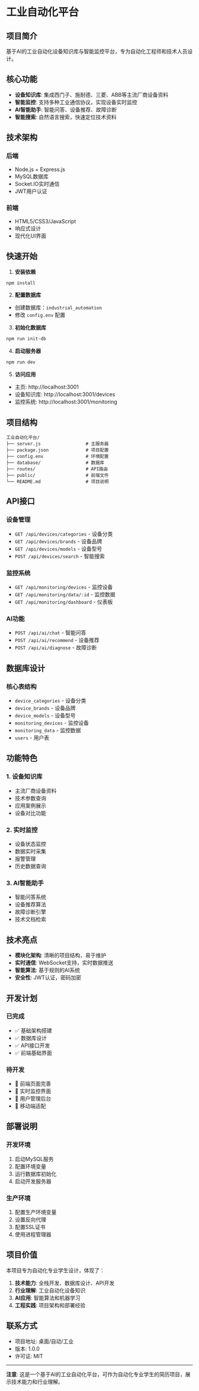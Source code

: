 # 工业自动化平台

## 项目简介

基于AI的工业自动化设备知识库与智能监控平台，专为自动化工程师和技术人员设计。

## 核心功能

- **设备知识库**: 集成西门子、施耐德、三菱、ABB等主流厂商设备资料
- **智能监控**: 支持多种工业通信协议，实现设备实时监控
- **AI智能助手**: 智能问答、设备推荐、故障诊断
- **智能搜索**: 自然语言搜索，快速定位技术资料

## 技术架构

### 后端
- Node.js + Express.js
- MySQL数据库
- Socket.IO实时通信
- JWT用户认证

### 前端
- HTML5/CSS3/JavaScript
- 响应式设计
- 现代化UI界面

## 快速开始

1. **安装依赖**
```bash
npm install
```

2. **配置数据库**
- 创建数据库：`industrial_automation`
- 修改 `config.env` 配置

3. **初始化数据库**
```bash
npm run init-db
```

4. **启动服务器**
```bash
npm run dev
```

5. **访问应用**
- 主页: http://localhost:3001
- 设备知识库: http://localhost:3001/devices
- 监控系统: http://localhost:3001/monitoring

## 项目结构

```
工业自动化平台/
├── server.js                 # 主服务器
├── package.json              # 项目配置
├── config.env                # 环境配置
├── database/                 # 数据库
├── routes/                   # API路由
├── public/                   # 前端文件
└── README.md                 # 项目说明
```

## API接口

### 设备管理
- `GET /api/devices/categories` - 设备分类
- `GET /api/devices/brands` - 设备品牌
- `GET /api/devices/models` - 设备型号
- `POST /api/devices/search` - 智能搜索

### 监控系统
- `GET /api/monitoring/devices` - 监控设备
- `GET /api/monitoring/data/:id` - 监控数据
- `GET /api/monitoring/dashboard` - 仪表板

### AI功能
- `POST /api/ai/chat` - 智能问答
- `POST /api/ai/recommend` - 设备推荐
- `POST /api/ai/diagnose` - 故障诊断

## 数据库设计

### 核心表结构
- `device_categories` - 设备分类
- `device_brands` - 设备品牌
- `device_models` - 设备型号
- `monitoring_devices` - 监控设备
- `monitoring_data` - 监控数据
- `users` - 用户表

## 功能特色

### 1. 设备知识库
- 主流厂商设备资料
- 技术参数查询
- 应用案例展示
- 设备对比功能

### 2. 实时监控
- 设备状态监控
- 数据实时采集
- 报警管理
- 历史数据查询

### 3. AI智能助手
- 智能问答系统
- 设备推荐算法
- 故障诊断引擎
- 技术文档检索

## 技术亮点

- **模块化架构**: 清晰的项目结构，易于维护
- **实时通信**: WebSocket支持，实时数据推送
- **智能算法**: 基于规则的AI系统
- **安全性**: JWT认证，密码加密

## 开发计划

### 已完成
- ✅ 基础架构搭建
- ✅ 数据库设计
- ✅ API接口开发
- ✅ 前端基础界面

### 待开发
- 🔄 前端页面完善
- 🔄 实时监控界面
- 🔄 用户管理后台
- 🔄 移动端适配

## 部署说明

### 开发环境
1. 启动MySQL服务
2. 配置环境变量
3. 运行数据库初始化
4. 启动开发服务器

### 生产环境
1. 配置生产环境变量
2. 设置反向代理
3. 配置SSL证书
4. 使用进程管理器

## 项目价值

本项目专为自动化专业学生设计，体现了：

1. **技术能力**: 全栈开发、数据库设计、API开发
2. **行业理解**: 工业自动化设备知识
3. **AI应用**: 智能算法和机器学习
4. **工程实践**: 项目架构和部署经验

## 联系方式

- 项目地址: 桌面/自动/工业
- 版本: 1.0.0
- 许可证: MIT

---

**注意**: 这是一个基于AI的工业自动化平台，可作为自动化专业学生的简历项目，展示技术能力和行业理解。
